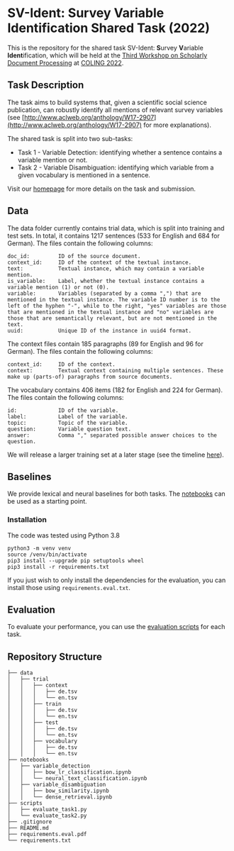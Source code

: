 # SV-Ident: Survey Variable Identification Shared Task (2022)

This is the repository for the shared task SV-Ident: **S**urvey **V**ariable **Ident**ification, which will be held at the [Third Workshop on Scholarly Document Processing](https://sdproc.org/2022/) at [COLING 2022](https://coling2022.org).

## Task Description
The task aims to build systems that, given a scientific social science publication, can robustly identify all mentions of relevant survey variables (see [http://www.aclweb.org/anthology/W17-2907](http://www.aclweb.org/anthology/W17-2907) for more explanations). 

The shared task is split into two sub-tasks:

- Task 1 - Variable Detection: identifying whether a sentence contains a variable mention or not.
- Task 2 - Variable Disambiguation: identifying which variable from a given vocabulary is mentioned in a sentence.

Visit our [homepage](https://vadis-project.github.io/sv-ident-sdp2022/) for more details on the task and submission.

## Data
The data folder currently contains trial data, which is split into training and test sets. In total, it contains 1217 sentences (533 for English and 684 for German). The files contain the following columns:

```
doc_id:         ID of the source document.
context_id:     ID of the context of the textual instance.
text:           Textual instance, which may contain a variable mention.
is_variable:    Label, whether the textual instance contains a variable mention (1) or not (0).
variable:       Variables (separated by a comma ",") that are mentioned in the textual instance. The variable ID number is to the left of the hyphen "-", while to the right, "yes" variables are those that are mentioned in the textual instance and "no" variables are those that are semantically relevant, but are not mentioned in the text.
uuid:           Unique ID of the instance in uuid4 format.
```

The context files contain 185 paragraphs (89 for English and 96 for German). The files contain the following columns:

```
context_id:     ID of the context.
context:        Textual context containing multiple sentences. These make up (parts-of) paragraphs from source documents.
```

The vocabulary contains 406 items (182 for English and 224 for German). The files contain the following columns:

```
id:             ID of the variable.
label:          Label of the variable.
topic:          Topic of the variable.
question:       Variable question text.
answer:         Comma "," separated possible answer choices to the question.
```

We will release a larger training set at a later stage (see the timeline [here](https://vadis-project.github.io/sv-ident-sdp2022/)).

## Baselines
We provide lexical and neural baselines for both tasks. The [notebooks](https://github.com/vadis-project/sv-ident/tree/main/notebooks) can be used as a starting point.

### Installation
The code was tested using Python 3.8

```
python3 -m venv venv
source /venv/bin/activate
pip3 install --upgrade pip setuptools wheel
pip3 install -r requirements.txt
```

If you just wish to only install the dependencies for the evaluation, you can install those using `requirements.eval.txt`.

## Evaluation
To evaluate your performance, you can use the [evaluation scripts](https://github.com/vadis-project/sv-ident/tree/main/scripts) for each task.

## Repository Structure
```
├── data
│   ├── trial
│   │   ├── context
│   │   │   ├── de.tsv
│   │   │   └── en.tsv
│   │   ├── train
│   │   │   ├── de.tsv
│   │   │   └── en.tsv
│   │   ├── test
│   │   │   ├── de.tsv
│   │   │   └── en.tsv
│   │   ├── vocabulary
│   │   │   ├── de.tsv
│   │   │   └── en.tsv
├── notebooks
│   ├── variable_detection
│   │   ├── bow_lr_classification.ipynb
│   │   └── neural_text_classification.ipynb
│   ├── variable_disambiguation
│   │   ├── bow_similarity.ipynb
│   │   └── dense_retrieval.ipynb
├── scripts
│   ├── evaluate_task1.py
│   └── evaluate_task2.py
├── .gitignore
├── README.md
├── requirements.eval.pdf
└── requirements.txt
```
